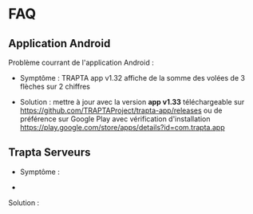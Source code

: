 # FAQ

## Application Android
Problème courrant de l'application Android :

* Symptôme : TRAPTA app v1.32 affiche de la somme des volées de 3 flèches sur 2 chiffres
+ Solution : mettre à jour avec la version **app v1.33** téléchargeable sur
https://github.com/TRAPTAProject/trapta-app/releases
ou de préférence sur Google Play avec vérification d'installation
https://play.google.com/store/apps/details?id=com.trapta.app




## Trapta Serveurs

* Symptôme : 
+
Solution : 
